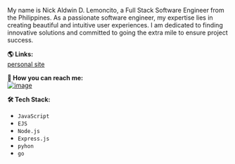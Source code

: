   
My name is Nick Aldwin D. Lemoncito, a Full Stack Software Engineer from the Philippines. As a passionate software engineer, my expertise lies in creating beautiful and intuitive user experiences. I am dedicated to finding innovative solutions and committed to going the extra mile to ensure project success.<br>
 
**🌎 Links:**
<br>
[personal site](https://nickaldwin.vercel.app/)

**💌 How you can reach me:**<br>
[![image](https://img.shields.io/badge/LinkedIn-8d90e2?style=for-the-badge&logo=linkedin&logoColor=f3c6f2)](https://www.linkedin.com/in/bitlynicklemoncito/)

**🛠 Tech Stack:**
- `JavaScript`
- `EJS`
- `Node.js`
- `Express.js`
- `pyhon`
- `go`
